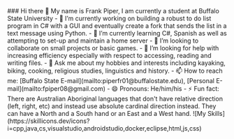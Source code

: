 <!--
**fpiper08/fpiper08** is a ✨ _special_ ✨ repository because its `README.md` (this file) appears on your GitHub profile.
--!>
### Hi there 👋

My name is Frank Piper, I am currently a student at Buffalo State University 

- 🔭 I’m currently working on building a robust to do list program in C# with a GUI and eventually create a fork that sends the list in a text message using Python.
- 🌱 I’m currently learning C#, Spanish as well as attempting to set-up and maintain a home server
- 👯 I’m looking to collaborate on small projects or basic games.
- 🤔 I’m looking for help with increasing efficiency especially with respect to accessing, reading and writing files.
- 💬 Ask me about my hobbies and interests including kayaking, biking, cooking, religious studies, linguistics and history.
- 📫 How to reach me: [Buffalo State E-mail](mailto:piperfr01@buffalostate.edu), [Personal E-mail](mailto:fpiper08@gmail.com)
- 😄 Pronouns: He/him/his
- ⚡ Fun fact: There are Australian Aboriginal languages that don't have relative direction (left, right, etc) and instead use absolute cardinal direction instead. They can have a North and a South hand or an East and a West hand. 

![My Skills](https://skillicons.dev/icons?i=cpp,java,cs,visualstudio,androidstudio,docker,eclipse,html,js,css)
